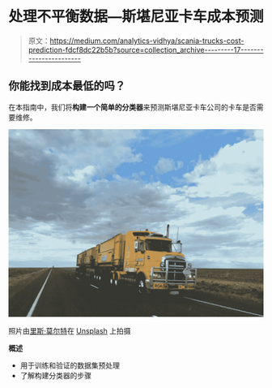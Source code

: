 # 处理不平衡数据—斯堪尼亚卡车成本预测

> 原文：<https://medium.com/analytics-vidhya/scania-trucks-cost-prediction-fdcf8dc22b5b?source=collection_archive---------17----------------------->

## 你能找到成本最低的吗？

在本指南中，我们将**构建一个简单的分类器**来预测斯堪尼亚卡车公司的卡车是否需要维修。

![](img/663be78ed3bc6d726f9f2800d6387fc6.png)

照片由[里斯·莫尔特](https://unsplash.com/@rhysatwork?utm_source=unsplash&utm_medium=referral&utm_content=creditCopyText)在 [Unsplash](https://unsplash.com/s/photos/truck?utm_source=unsplash&utm_medium=referral&utm_content=creditCopyText) 上拍摄

**概述**

*   用于训练和验证的数据集预处理
*   了解构建分类器的步骤